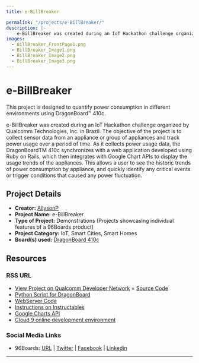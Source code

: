 ```yaml
---
title: e-BillBreaker

permalink: "/projects/e-BillBreaker/"
description: |-
    e-BillBreaker was created during an IoT Hackathon challenge organized by Qualcomm Technologies, Inc. in Brazil. The objective of the project is to collect sensor data from an appliance or group of appliances and track power usage over a period of time. As it collects power usage data, the DragonBoardTM 410c synchronizes with a web application developed using Ruby on Rails, which then integrates with Google Chart APIs to display the usage trends of the appliances. This allows a user to see the historic trends of power consumption by appliance, and quickly identify any critical events or trigger conditions that caused any power fluctuation.
images:
  - BillBreaker_FrontPage1.png
  - BillBreaker_Image1.png
  - BillBreaker_Image2.png
  - BillBreaker_Image3.png
---
```

# e-BillBreaker

This project is designed to quantify power consumption in different environments using DragonBoard™ 410c.

e-BillBreaker was created during an IoT Hackathon challenge organized by Qualcomm Technologies, Inc. in Brazil. The objective of the project is to collect sensor data from an appliance or group of appliances and track power usage over a period of time. As it collects power usage data, the DragonBoardTM 410c synchronizes with a web application developed using Ruby on Rails, which then integrates with Google Chart APIs to display the usage trends of the appliances. This allows a user to see the historic trends of power consumption by appliance, and quickly identify any critical events or trigger conditions that caused any power fluctuation.

## Project Details

- **Creator:** [AllysonP](https://www.instructables.com/member/AllysonP/)
- **Project Name:** e-BillBreaker
- **Type of Project:** Demonstrations (Projects showcasing individual features of a 96Boards product)
- **Project Category:** IoT, Smart Cities, Smart Homes
- **Board(s) used:** [DragonBoard 410c](https://www.96boards.org/product/dragonboard410c/)

## Resources

### RSS URL

- [View Project on Qualcomm Developer Network](https://developer.qualcomm.com/project/e-billbreaker)
= [Source Code](https://bitbucket.org/Allyson/atmega_firmware)
- [Python Script for DragonBoard](https://bitbucket.org/Allyson/atmega_interface/src)
- [WebServer Code](https://bitbucket.org/samuelpereira7/e-billbreaker/src)
- [Instructions on Instructables](http://www.instructables.com/id/E-BillBreaker-Smart-Power-Meter-With-Dragonboard/step2/Current-Sensor/)
- [Google Charts API](https://developers.google.com/chart/)
- [Cloud 9 online development environment](https://c9.io/)

### Social Media Links

- 96Boards: [URL](https://www.96boards.org/) &#124; [Twitter](https://twitter.com/96boards) &#124; [Facebook](https://www.facebook.com/96Boards) &#124; [Linkedin](https://www.linkedin.com/company/{{site.linkedin_username}}/)


***

